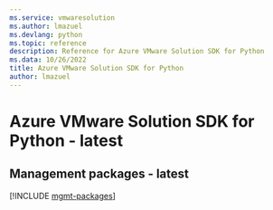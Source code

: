 ```yaml
---
ms.service: vmwaresolution
ms.author: lmazuel
ms.devlang: python
ms.topic: reference
description: Reference for Azure VMware Solution SDK for Python
ms.data: 10/26/2022
title: Azure VMware Solution SDK for Python
author: lmazuel
---
```

# Azure VMware Solution SDK for Python - latest

## Management packages - latest
[!INCLUDE [mgmt-packages](vmware-solution-mgmt-index.md)]